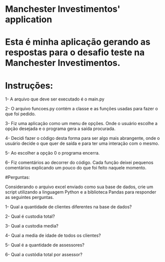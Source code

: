 # Manchester Investimentos' application

# Esta é minha aplicação gerando as respostas para o desafio teste na Manchester Investimentos.

# Instruções:

1- A arquivo que deve ser executado é o main.py

2- O arquivo funcoes.py contém a classe e as funções usadas para fazer o que foi pedido.

3- Fiz uma aplicação como um menu de opções. Onde o usuário escolhe a opção desejada e o programa gera a saída procurada.

4- Decidi fazer o código desta forma para ser algo mais abrangente, onde o usuário decide o que quer de saída e para ter uma interação com o mesmo.

5- Ao escolher a opção 0 o programa encerra.

6- Fiz comentários ao decorrer do código. Cada função deixei pequenos comentários explicando um pouco do que foi feito naquele momento.










#Perguntas:

Considerando o arquivo excel enviado como sua base de dados, crie um script utilizando a linguagem Python e a biblioteca Pandas para responder as seguintes perguntas.

1- Qual a quantidade de clientes diferentes na base de dados?

2- Qual é custodia total?

3- Qual a custodia media?

4- Qual a media de idade de todos os clientes?

5- Qual é a quantidade de assessores?

6- Qual a custódia total por assessor?
